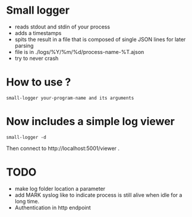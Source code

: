 # Small logger

- reads stdout and stdin of your process
- adds a timestamps
- spits the result in a file that is composed of single JSON lines for later parsing
- file is in ./logs/%Y/%m/%d/process-name-%T.ajson
- try to never crash

# How to use ?

```
small-logger your-program-name and its arguments
```

# Now includes a simple log viewer

```
small-logger -d
```

Then connect to http://localhost:5001/viewer .

# TODO

- make log folder location a parameter
- add MARK syslog like to indicate process is still alive when idle for a long time.
- Authentication in http endpoint
